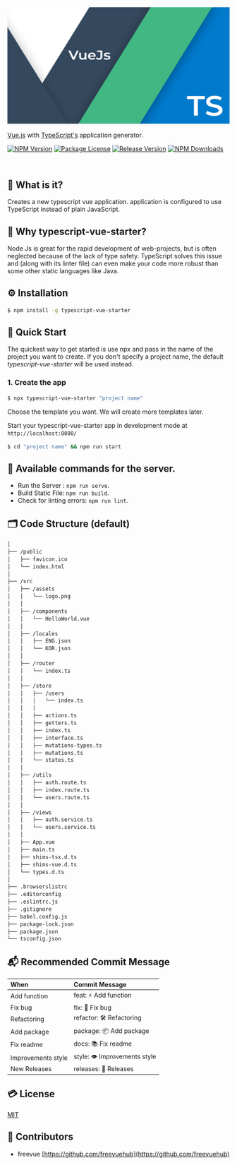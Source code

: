 <img src='https://github.com/ljlm0402/typescript-vue-starter/raw/images/logo.jpg' border='0' alt='logo' />

[Vue.js](https://vuejs.org/) with [TypeScript's](https://www.npmjs.com/package/typescript) application generator.

<a href="https://www.npmjs.com/package/typescript-vue-starter" target="_blank"><img src="https://img.shields.io/npm/v/typescript-vue-starter.svg" alt="NPM Version" /></a>
<a href="https://www.npmjs.com/package/typescript-vue-starter" target="_blank"><img src="https://img.shields.io/npm/l/typescript-vue-starter.svg" alt="Package License" /></a>
<a href="https://www.npmjs.com/package/typescript-vue-starter" target="_blank"><img src="https://img.shields.io/github/v/release/ljlm0402/typescript-vue-starter" alt="Release Version" /></a>
<a href="https://www.npmjs.com/package/typescript-vue-starter" target="_blank"><img src="https://img.shields.io/npm/dm/typescript-vue-starter.svg" alt="NPM Downloads" /></a>

<br />

## 🧐 What is it?

Creates a new typescript vue application.
application is configured to use TypeScript instead of plain JavaScript. 

## 🤔 Why typescript-vue-starter?

Node Js is great for the rapid development of web-projects, but is often neglected because of the lack of
type safety. TypeScript solves this issue and (along with its linter file) can even make your code
more robust than some other static languages like Java.

## ⚙️ Installation

```sh
$ npm install -g typescript-vue-starter
```

## 🚀 Quick Start

The quickest way to get started is use npx and pass in the name of the project you want to create.
If you don't specify a project name, the default _typescript-vue-starter_ will be used instead.

### 1. Create the app

```bash
$ npx typescript-vue-starter "project name"
```

Choose the template you want. We will create more templates later.

Start your typescript-vue-starter app in development mode at `http://localhost:8080/`

```bash
$ cd "project name" && npm run start
```

## 🎠 Available commands for the server.

- Run the Server : `npm run serve`.
- Build Static File: `npm run build`.
- Check for linting errors: `npm run lint`.

## 🗂 Code Structure (default)

```bash
│
├── /public
│   ├── favicon.ico
│   └── index.html
│
├── /src
│   ├── /assets
│   │   └── logo.png
│   │
│   ├── /components
│   │   └── HelloWorld.vue
│   │
│   ├── /locales
│   │   ├── ENG.json
│   │   └── KOR.json
│   │
│   ├── /router
│   │   └── index.ts
│   │
│   ├── /store
│   │   ├── /users
│   │   │   └── index.ts
│   │   │
│   │   ├── actions.ts
│   │   ├── getters.ts
│   │   ├── index.ts
│   │   ├── interface.ts
│   │   ├── mutations-types.ts
│   │   ├── mutations.ts
│   │   └── states.ts
│   │
│   ├── /utils
│   │   ├── auth.route.ts
│   │   ├── index.route.ts
│   │   └── users.route.ts
│   │
│   ├── /views
│   │   ├── auth.service.ts
│   │   └── users.service.ts
│   │
│   ├── App.vue
│   ├── main.ts
│   ├── shims-tsx.d.ts
│   ├── shims-vue.d.ts
│   └── types.d.ts
│
├── .browserslistrc
├── .editorconfig
├── .eslintrc.js
├── .gitignore
├── babel.config.js
├── package-lock.json
├── package.json
└── tsconfig.json
```

## 📬 Recommended Commit Message

|  When |  Commit Message  |
|:--------|:-----------|
| Add function | feat: ⚡️ Add function |
| Fix bug | fix: 🐞 Fix bug |
| Refactoring | refactor: 🛠 Refactoring |
| Add package | package: 📦 Add package |
| Fix readme | docs: 📚 Fix readme |
| Improvements style | style: 👁 Improvements style |
| New Releases | releases: 🎉 Releases |

## 💳 License

[MIT](LICENSE)

## 🤝 Contributors

* freevue [https://github.com/freevuehub](https://github.com/freevuehub)
